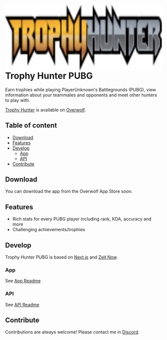<a href='https://pubg.th.gl/'><img src="./.github/logo.png" alt="Trophy Hunter" align="right" height="211" /></a>

# Trophy Hunter PUBG

Earn trophies while playing PlayerUnknown's Battlegrounds (PUBG), view information about your teammates and opponents and meet other hunters to play with.

[Trophy Hunter](https://pubg.th.gl/) is available on [Overwolf](https://www.overwolf.com/).

## Table of content

- [Download](#download)
- [Features](#features)
- [Develop](#develop)
  - [App](#app)
  - [API](#api)
- [Contribute](#contribute)

## Download

You can download the app from the Overwolf App Store soon.

## Features

- Rich stats for every PUBG player including rank, KDA, accuracy and more
- Challenging achievements/trophies

## Develop

Trophy Hunter PUBG is based on [Next.js](https://nextjs.org/) and [Zeit Now](https://zeit.co/docs).

### App

See [App Readme](https://github.com/lmachens/trophy-hunter-pubg/tree/master/packages/app)

### API

See [API Readme](https://github.com/lmachens/trophy-hunter-pubg/tree/master/packages/api)

## Contribute

Contributions are always welcome! Please contact me in [Discord](https://discord.gg/8NEYhR).
